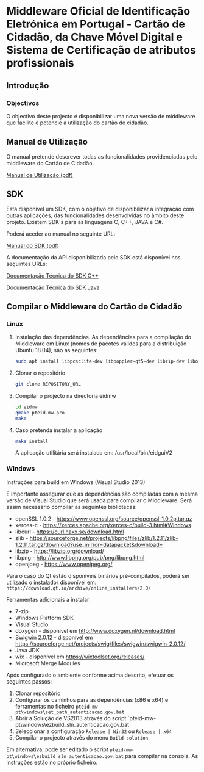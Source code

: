 ﻿# Middleware Oficial de Identificação Eletrónica em Portugal - Cartão de Cidadão, da Chave Móvel Digital e Sistema de Certificação de atributos profissionais
## Introdução
### Objectivos

O objectivo deste projecto é disponibilizar uma nova versão de middleware que facilite e potencie a utilização do cartão de cidadão.

## Manual de Utilização

O manual pretende descrever todas as funcionalidades providenciadas pelo middleware do Cartão de Cidadão.

[Manual de Utilização (pdf)](docs/Manual_de_Utilizacao.pdf)

## SDK

Está disponível um SDK, com o objetivo de disponibilizar a integração com outras aplicações, das funcionalidades desenvolvidas no âmbito deste projeto.
Existem SDK's para as linguagens C, C++, JAVA e C#.

Poderá aceder ao manual no seguinte URL: 

[Manual do SDK (pdf)](docs/Manual_de_SDK.pdf)

A documentação da API disponibilizada pelo SDK está disponível nos seguintes URLs: 


[Documentação Técnica do SDK C++](https://amagovpt.github.io/autenticacao.gov/sdk/cpp/)

[Documentação Técnica do SDK Java](https://amagovpt.github.io/autenticacao.gov/sdk/java/)

## Compilar o Middleware do Cartão de Cidadão

### Linux

1. Instalação das dependências.
   As dependências para a compilação do Middleware em Linux (nomes de pacotes válidos para a distribuição Ubuntu 18.04), são as seguintes:

   ```bash
   sudo apt install libpcsclite-dev libpoppler-qt5-dev libzip-dev libopenjp2-7-dev libpng-dev openjdk-8-jdk qtbase5-dev qt5-qmake qtbase5-private-dev qt5-default qtdeclarative5-dev qtquickcontrols2-5-dev qml-module-qtquick-controls2 qml-module-qtquick-window2 libssl1.0-dev libxerces-c-dev libxml-security-c-dev swig libcurl4-nss-dev libnsspem
   ```

2. Clonar o repositório

   ```bash
   git clone REPOSITORY_URL
   ```

3. Compilar o projecto na directoria eidmw

   ```bash
   cd eidmw
   qmake pteid-mw.pro
   make
   ```

4. Caso pretenda instalar a aplicação

   ```bash
   make install
   ```

   A aplicação utilitária será instalada em: /usr/local/bin/eidguiV2

### Windows

Instruções para build em Windows (Visual Studio 2013)

É importante assegurar que as dependências são compiladas com a mesma versão de Visual Studio que será usada para compilar o Middleware.
Será assim necessário compilar as seguintes bibliotecas:

- openSSL 1.0.2 -  https://www.openssl.org/source/openssl-1.0.2p.tar.gz
- xerces-c -  https://xerces.apache.org/xerces-c/build-3.html#Windows
- libcurl -  https://curl.haxx.se/download.html
- zlib - https://sourceforge.net/projects/libpng/files/zlib/1.2.11/zlib-1.2.11.tar.gz/download?use_mirror=datapacket&download=
- libzip - https://libzip.org/download/
- libpng - http://www.libpng.org/pub/png/libpng.html
- openjpeg - https://www.openjpeg.org/

Para o caso do Qt estão disponíveis binários pré-compilados, poderá ser utilizado o instalador disponível em:  `https://download.qt.io/archive/online_installers/2.0/`

Ferramentas adicionais a instalar:

- 7-zip
- Windows Platform SDK
- Visual Studio
- doxygen - disponível em http://www.doxygen.nl/download.html
- Swigwin 2.0.12 - disponível em  https://sourceforge.net/projects/swig/files/swigwin/swigwin-2.0.12/
- Java JDK
- wix - disponível em https://wixtoolset.org/releases/
- Microsoft Merge Modules


Após configurado o ambiente conforme acima descrito, efetuar os seguintes passos:

1. Clonar repositório
2. Configurar os caminhos para as dependências (x86 e x64) e ferramentas no ficheiro `pteid-mw-pt\windows\set_path_autenticacao.gov.bat`
3. Abrir a Solução de VS2013 através do script `pteid-mw-pt\windows\ezbuild_sln_autenticacao.gov.bat
4. Seleccionar a configuração `Release | Win32` ou `Release | x64`
5. Compilar o projecto através do menu `Build solution`

Em alternativa, pode ser editado o script `pteid-mw-pt\windows\ezbuild_sln_autenticacao.gov.bat` para compilar na consola. As instruções estão no próprio ficheiro.

